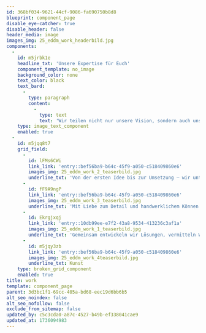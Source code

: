 ```yaml
---
id: 368bf034-9621-44cf-9086-fa690750b8d8
blueprint: component_page
disable_eye-catcher: true
disable_header: false
header_media: image
images_img: 25_eddm_work_headerbild.jpg
components:
  -
    id: m5jrbk1e
    headline_txt: 'Unsere Expertise für Euch'
    component_template: no_image
    background_color: none
    text_color: black
    text_bard:
      -
        type: paragraph
        content:
          -
            type: text
            text: 'Wir teilen nicht nur unsere Vision, sondern auch unser Know-how. Mit unserer Erfahrung und Kreativität stehen wir Euch zur Seite, um Eure Ideen Wirklichkeit werden zu lassen. Woran wir arbeiten:'
    type: image_text_component
    enabled: true
  -
    id: m5jqq8t7
    grid_field:
      -
        id: lFMs6CWi
        link_link: 'entry::bef56ba9-b64c-45f9-a050-c518409860e6'
        images_img: 25_eddm_work_2_teaserbild.jpg
        underline_txt: 'Von der ersten Idee bis zur Umsetzung – wir unterstützen Euch dabei, Eure Projekte erfolgreich zu gestalten'
      -
        id: fF9A9ngP
        link_link: 'entry::bef56ba9-b64c-45f9-a050-c518409860e6'
        images_img: 25_eddm_work_3_teaserbild.jpg
        underline_txt: 'Mit Liebe zum Detail und handwerklichem Können setzen wir individuelle und nachhaltige Designprojekte um.'
      -
        id: Ekrgjxqj
        link_link: 'entry::10db99ee-e7f2-43a8-9534-413236c3af1a'
        images_img: 25_eddm_work_1_teaserbild.jpg
        underline_txt: 'Gemeinsam entwickeln wir Lösungen, vermitteln Wissen und inspirieren zu neuen Perspektiven'
      -
        id: m5jqy3zb
        link_link: 'entry::bef56ba9-b64c-45f9-a050-c518409860e6'
        images_img: 25_eddm_work_4teaserbild.jpg
        underline_txt: Kunst
    type: broken_grid_component
    enabled: true
title: work
template: component_page
parent: 3d3bc1f1-69cc-405a-bd68-eec19d6bb6b5
alt_seo_noindex: false
alt_seo_nofollow: false
exclude_from_sitemap: false
updated_by: c5c3cda0-a87c-4527-b49b-ef338041cae9
updated_at: 1736094983
---
```

